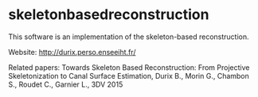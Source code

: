 # skeletonbasedreconstruction

This software is an implementation of the skeleton-based reconstruction.

Website:
http://durix.perso.enseeiht.fr/

Related papers:
Towards Skeleton Based Reconstruction: From Projective Skeletonization to Canal Surface Estimation, Durix B., Morin G., Chambon S., Roudet C., Garnier L., 3DV 2015
